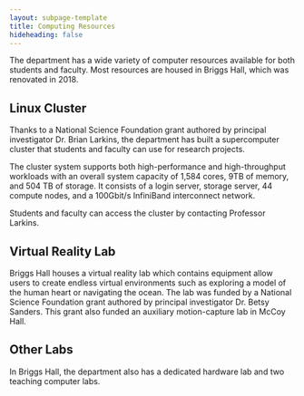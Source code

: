 ```yaml
---
layout: subpage-template
title: Computing Resources
hideheading: false
---
```

The department has a wide variety of computer resources available for both students and faculty.
Most resources are housed in Briggs Hall, which was renovated in 2018.  

## Linux Cluster

Thanks to a National Science Foundation grant authored by principal investigator 
Dr. Brian Larkins, the department has built a supercomputer cluster that students
and faculty can use for research projects.

The cluster system supports both high-performance and high-throughput workloads with an overall system capacity of 1,584 cores, 9TB of memory, and 504 TB of storage. It 
consists of a login server, storage server, 44 compute nodes, and a 100Gbit/s InfiniBand interconnect network. 

Students and faculty can access the cluster by contacting Professor Larkins.

## Virtual Reality Lab

Briggs Hall houses a virtual reality lab which contains equipment allow users to create endless 
virtual environments such as exploring a model of the human heart or navigating the ocean.
The lab was funded by a National Science Foundation grant authored by principal investigator 
Dr. Betsy Sanders.  This grant also funded an auxiliary motion-capture lab in McCoy Hall.

## Other Labs

In Briggs Hall, the department also has a dedicated hardware lab and two teaching computer labs.